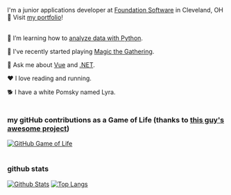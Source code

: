 I'm a junior applications developer at [Foundation Software](https://www.foundationsoft.com/) in Cleveland, OH 🌆 Visit [my portfolio](https://rutholdja.netlify.app/)!
<br />
<br />

🔭 I’m learning how to [analyze data with Python](https://www.kaggle.com/ruthrootz).

🎴 I've recently started playing [Magic the Gathering](https://magic.wizards.com/en).

💬 Ask me about [Vue](https://vuejs.org/) and [.NET](https://dotnet.microsoft.com/).

❤ I love reading and running.

🐕 I have a white Pomsky named Lyra.
<br />
<br />

### my gitHub contributions as a Game of Life (thanks to [this guy's awesome project](https://github.com/ethomson/github4life))

[![GitHub Game of Life](https://github4life.herokuapp.com/ruthrootz.gif?z=6)](https://github4life.herokuapp.com/ruthrootz)
<br />
<br />

### github stats
[![Github Stats](https://github-readme-stats.vercel.app/api?username=ruthrootz&count_private=true&theme=github_dark&show_icons=true)](https://github.com/ruthrootz)
[![Top Langs](https://github-readme-stats.vercel.app/api/top-langs/?username=ruthrootz&layout=compact&theme=github_dark)](https://github.com/ruthrootz/github-readme-stats)

